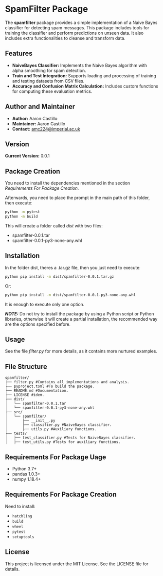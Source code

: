 # SpamFilter Package

The **spamfilter** package provides a simple implementation of a Naive Bayes classifier for detecting spam messages. This package includes tools for training the classifier and perform predictions on unseen data. It also includes extra functionalities to cleanse and transform data.

## Features
- **NaiveBayes Classifier:** Implements the Naive Bayes algorithm with alpha smoothing for spam detection.
- **Train and Test Integration:** Supports loading and processing of training and testing datasets from CSV files.
- **Accuracy and Confusion Matrix Calculation:** Includes custom functions for computing these evaluation metrics.

## Author and Maintainer
- **Author:** Aaron Castillo
- **Maintainer:** Aaron Castillo
- **Contact:** amc224@imperial.ac.uk

## Version
**Current Version:** 0.0.1

## Package Creation
You need to install the dependencies mentioned in the section *Requirements For Package Creation*.

Afterwards, you need to place the prompt in the main path of this folder, then execute: 
```bash
python -m pytest
python -m build
```

This will create a folder called *dist* with two files: 
* spamfilter-0.0.1.tar
* spamfilter-0.0.1-py3-none-any.whl 

## Installation
In the folder dist, theres a .tar.gz file, then you just need to execute: 
```bash
python pip install -m dist/spamfilter-0.0.1.tar.gz
```

Or:

```bash
python pip install -m dist/spamfilter-0.0.1-py3-none-any.whl
```

It is enough to execute only one option.

**_NOTE:_** Do not try to install the package by using a Python script or Python libraries, otherwise
it will create a partial installation, the recommended way are the options specified before.

## Usage
See the file *filter.py* for more details, as it contains more nurtured examples.

## File Structure
```
spamfilter/
├── filter.py #Contains all implementations and analysis.
├── pyproject.toml #To build the package.
├── README.md #Documentation.
├── LICENSE #idem.
├── dist/
│   └── spamfilter-0.0.1.tar
│   └── spamfilter-0.0.1-py3-none-any.whl 
├── src/
│   └── spamfilter/
│       ├── __init__.py
│       ├── classifier.py #NaiveBayes classifier.
│       ├── utils.py #Auxiliary functions.
├── tests/
│   ├── test_classifier.py #Tests for NaiveBayes classifier.
│   ├── test_utils.py #Tests for auxiliary functions.
```

## Requirements For Package Uage
- Python 3.7+
- pandas 1.0.3+
- numpy 1.18.4+

## Requirements For Package Creation
Need to install:
- `hatchling`
- `build`
- `wheel`
- `pytest`
- `setuptools`

## License
This project is licensed under the MIT License. See the LICENSE file for details.
